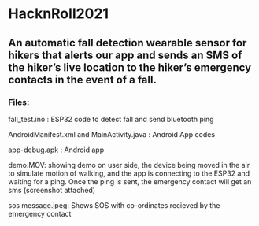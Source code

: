 # HacknRoll2021
## An automatic fall detection wearable sensor for hikers that alerts our app and sends an SMS of the hiker’s live location to the hiker’s emergency contacts in the event of a fall.

### Files:

fall_test.ino : ESP32 code to detect fall and send bluetooth ping

AndroidManifest.xml and MainActivity.java : Android App codes

app-debug.apk : Android app

demo.MOV: showing demo on user side, the device being moved in the air to simulate motion of walking, and the app is connecting to the ESP32 and waiting for a ping. Once the ping is sent, the emergency contact will get an sms (screenshot attached)

sos message.jpeg: Shows SOS with co-ordinates recieved by the emergency contact
